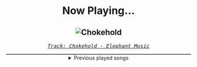 <div align="center"> 
<h1>Now Playing...</h1>

![Chokehold](https://i.scdn.co/image/ab67616d00001e021d9c9b9379a4abe73db50893)
--
_<samp><a href="https://open.spotify.com/track/7dIFosc3tZadDluVTqRbbd">Track: Chokehold - Elephant Music</a></samp>_

<div style="border: 1px #4B5054 solid"></div>
<details>
  <summary>
    Previous played songs
  </summary>
  <table>
    <thead>
      <tr>
        <th>
          Artist
        </th>
        <th>
          Song
        </th>
        <th>
          Link
        </th>
      </tr>
    </thead>
    <tbody>
      <tr><td>Elephant Music</td><td>Chokehold</td><td><a href="https://open.spotify.com/track/7dIFosc3tZadDluVTqRbbd">https://open.spotify.com/track/7dIFosc3tZadDluVTqRbbd</a></td></tr><tr><td>Elephant Music</td><td>Magnate</td><td><a href="https://open.spotify.com/track/0TSAHOQFvEKS7WPG1cplnN">https://open.spotify.com/track/0TSAHOQFvEKS7WPG1cplnN</a></td></tr><tr><td>Elephant Music</td><td>Tycoon</td><td><a href="https://open.spotify.com/track/4jqP41aroFGQQa50lPndkv">https://open.spotify.com/track/4jqP41aroFGQQa50lPndkv</a></td></tr><tr><td>Elephant Music</td><td>The Borrower</td><td><a href="https://open.spotify.com/track/043efMvUwVjsm946Oxet5y">https://open.spotify.com/track/043efMvUwVjsm946Oxet5y</a></td></tr><tr><td>Elephant Music</td><td>Baron</td><td><a href="https://open.spotify.com/track/6ZO4CSHbSXJmQr6EsnaboM">https://open.spotify.com/track/6ZO4CSHbSXJmQr6EsnaboM</a></td></tr><tr><td>Elephant Music</td><td>Mogul</td><td><a href="https://open.spotify.com/track/4lBGQVDmlB5v208buvBX4p">https://open.spotify.com/track/4lBGQVDmlB5v208buvBX4p</a></td></tr><tr><td>Elephant Music</td><td>Dominance</td><td><a href="https://open.spotify.com/track/1SyYe55JzJjc9iGhHrVQms">https://open.spotify.com/track/1SyYe55JzJjc9iGhHrVQms</a></td></tr><tr><td>Elephant Music</td><td>Outsider</td><td><a href="https://open.spotify.com/track/4H6ijl90fXblyyOsORTRdv">https://open.spotify.com/track/4H6ijl90fXblyyOsORTRdv</a></td></tr><tr><td>Elephant Music</td><td>Grave</td><td><a href="https://open.spotify.com/track/2nVxNRa5ZJGFvE8wv5Bbge">https://open.spotify.com/track/2nVxNRa5ZJGFvE8wv5Bbge</a></td></tr><tr><td>Elephant Music</td><td>Temptress</td><td><a href="https://open.spotify.com/track/4ktcUrFT5idSsIv0Xy1yNH">https://open.spotify.com/track/4ktcUrFT5idSsIv0Xy1yNH</a></td></tr><tr><td>Elephant Music</td><td>Chokehold</td><td><a href="https://open.spotify.com/track/7dIFosc3tZadDluVTqRbbd">https://open.spotify.com/track/7dIFosc3tZadDluVTqRbbd</a></td></tr><tr><td>Elephant Music</td><td>Magnate</td><td><a href="https://open.spotify.com/track/0TSAHOQFvEKS7WPG1cplnN">https://open.spotify.com/track/0TSAHOQFvEKS7WPG1cplnN</a></td></tr><tr><td>Elephant Music</td><td>Tycoon</td><td><a href="https://open.spotify.com/track/4jqP41aroFGQQa50lPndkv">https://open.spotify.com/track/4jqP41aroFGQQa50lPndkv</a></td></tr><tr><td>Elephant Music</td><td>The Borrower</td><td><a href="https://open.spotify.com/track/043efMvUwVjsm946Oxet5y">https://open.spotify.com/track/043efMvUwVjsm946Oxet5y</a></td></tr><tr><td>Elephant Music</td><td>Pressured</td><td><a href="https://open.spotify.com/track/3KcLNu8uyIU9wXUfUPeVzo">https://open.spotify.com/track/3KcLNu8uyIU9wXUfUPeVzo</a></td></tr><tr><td>Elephant Music</td><td>Skit</td><td><a href="https://open.spotify.com/track/71A6O6uvuKkzAOTz3epKQn">https://open.spotify.com/track/71A6O6uvuKkzAOTz3epKQn</a></td></tr><tr><td>Elephant Music</td><td>Valour</td><td><a href="https://open.spotify.com/track/7qRJE5HKpCc8mjsxbSu5cv">https://open.spotify.com/track/7qRJE5HKpCc8mjsxbSu5cv</a></td></tr><tr><td>Elephant Music</td><td>Scandal</td><td><a href="https://open.spotify.com/track/6Ir6bM3MNP8dQSa3AvNygc">https://open.spotify.com/track/6Ir6bM3MNP8dQSa3AvNygc</a></td></tr><tr><td>Elephant Music</td><td>Winchester</td><td><a href="https://open.spotify.com/track/7nZTIlkACk08oCBfo7vTm4">https://open.spotify.com/track/7nZTIlkACk08oCBfo7vTm4</a></td></tr><tr><td>Elephant Music</td><td>Control</td><td><a href="https://open.spotify.com/track/3rXNBoyCbIdPnSDDQLgu3m">https://open.spotify.com/track/3rXNBoyCbIdPnSDDQLgu3m</a></td></tr>
    </tbody>
  </table>
</details>

</div>
